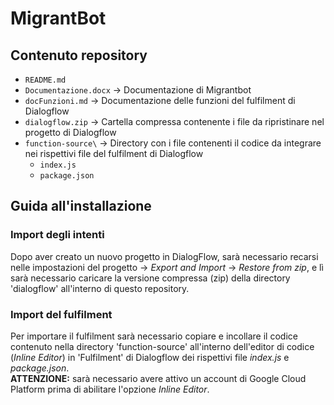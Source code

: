 # MigrantBot

## Contenuto repository
- `README.md`
- `Documentazione.docx` -> Documentazione di Migrantbot
- `docFunzioni.md` -> Documentazione delle funzioni del fulfilment di Dialogflow
- `dialogflow.zip` -> Cartella compressa contenente i file da ripristinare nel progetto di Dialogflow
- `function-source\` -> Directory con i file contenenti il codice da integrare nei rispettivi file del fulfilment di Dialogflow
  - `index.js`
  - `package.json`

## Guida all'installazione
### Import degli intenti
Dopo aver creato un nuovo progetto in DialogFlow, sarà necessario recarsi nelle impostazioni del progetto -> *Export and Import* -> *Restore from zip*, e lì sarà necessario caricare la versione compressa (zip) della directory 'dialogflow' all'interno di questo repository.
### Import del fulfilment
Per importare il fulfilment sarà necessario copiare e incollare il codice contenuto nella directory 'function-source' all'interno dell'editor di codice (*Inline Editor*) in 'Fulfilment' di Dialogflow dei rispettivi file *index.js* e *package.json*.  
**ATTENZIONE:** sarà necessario avere attivo un account di Google Cloud Platform prima di abilitare l'opzione *Inline Editor*.

